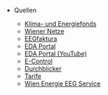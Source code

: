 <!-- markdownlint-disable first-line-h1 -->

- Quellen

  - [Klima- und Energiefonds](https://energiegemeinschaften.gv.at/)
  - [Wiener Netze](https://www.wienernetze.at/erneuerbare-energien-gemeinsam-nutzen/)
  - [EEGfaktura](https://github.com/eegfaktura/)
  - [EDA Portal](https://www.eda.at/energiegemeinschaften/)
  - [EDA Portal (YouTube)](https://www.youtube.com/watch?v=yw7dFEtkaio/)
  - [E-Control](https://www.e-control.at/ "Gas- und Strom Netz Ausichtsbehörde")
  - [Durchblicker](https://durchblicker.at/strom)
  - [Tarife](https://www.tarife.at/energie/strom)
  - [Wien Energie EEG Service](https://www.wienenergie.at/business/energiegemeinschaften/)
